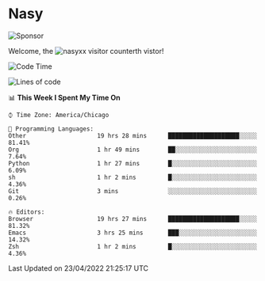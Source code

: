 # Nasy

<!--
<p align="center">
<img height="200" src="https://github-readme-stats.vercel.app/api?username=nasyxx&count_private=true&show_icons=true&theme=dracula&include_all_commits=true"/>
<img height="200" src="https://github-readme-stats.vercel.app/api/top-langs/?username=nasyxx&theme=dracula&hide=html,jupyter+notebook&count_private=true&show_icons=true"/>
</p>

  
----------------
-->

![Sponsor](https://img.shields.io/static/v1.svg?label=Sponsor&message=%E2%9D%A4&logo=GitHub&style=flat&color=pink)
 
Welcome, the ![nasyxx visitor counter](https://count.getloli.com/get/@nasyxx?theme=rule34)th vistor!
 
<!--START_SECTION:waka-->
![Code Time](http://img.shields.io/badge/Code%20Time-2%2C270%20hrs%2033%20mins-blue)

![Lines of code](https://img.shields.io/badge/From%20Hello%20World%20I%27ve%20Written-5%20Million%20lines%20of%20code-blue)

📊 **This Week I Spent My Time On** 

```text
⌚︎ Time Zone: America/Chicago

💬 Programming Languages: 
Other                    19 hrs 28 mins      ████████████████████░░░░░   81.41% 
Org                      1 hr 49 mins        ██░░░░░░░░░░░░░░░░░░░░░░░   7.64% 
Python                   1 hr 27 mins        █░░░░░░░░░░░░░░░░░░░░░░░░   6.09% 
sh                       1 hr 2 mins         █░░░░░░░░░░░░░░░░░░░░░░░░   4.36% 
Git                      3 mins              ░░░░░░░░░░░░░░░░░░░░░░░░░   0.26%

🔥 Editors: 
Browser                  19 hrs 27 mins      ████████████████████░░░░░   81.32% 
Emacs                    3 hrs 25 mins       ███░░░░░░░░░░░░░░░░░░░░░░   14.32% 
Zsh                      1 hr 2 mins         █░░░░░░░░░░░░░░░░░░░░░░░░   4.36%

```


 Last Updated on 23/04/2022 21:25:17 UTC
<!--END_SECTION:waka-->

<!-- ![visitors](https://visitor-badge.laobi.icu/badge?page_id=nasyxx.nasyxx) -->
